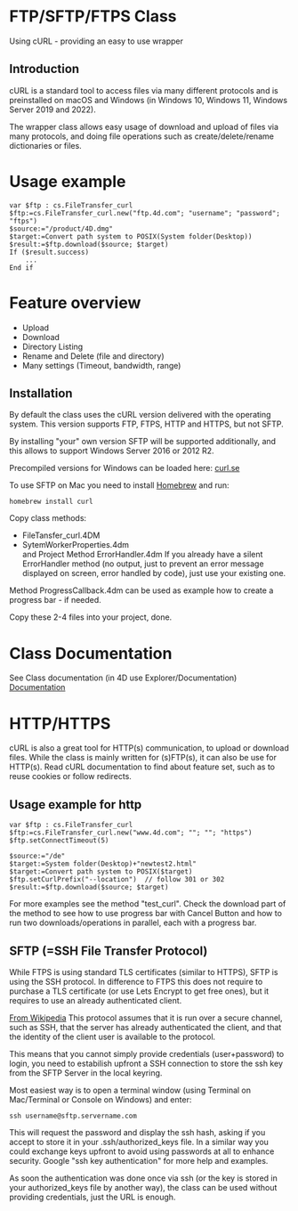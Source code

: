 # FTP/SFTP/FTPS Class
Using cURL - providing an easy to use wrapper

## Introduction
cURL is a standard tool to access files via many different protocols and is preinstalled on macOS and Windows (in Windows 10, Windows 11, Windows Server 2019 and 2022).

The wrapper class allows easy usage of download and upload of files via many protocols, and doing file operations such as create/delete/rename dictionaries or files.

# Usage example

```4D
var $ftp : cs.FileTransfer_curl
$ftp:=cs.FileTransfer_curl.new("ftp.4d.com"; "username"; "password"; "ftps")
$source:="/product/4D.dmg"
$target:=Convert path system to POSIX(System folder(Desktop))
$result:=$ftp.download($source; $target)
If ($result.success)
	...
End if
```

# Feature overview
- Upload
- Download
- Directory Listing
- Rename and Delete (file and directory)
- Many settings (Timeout, bandwidth, range)


## Installation

By default the class uses the cURL version delivered with the operating system. This version supports FTP, FTPS, HTTP and HTTPS, but not SFTP.

By installing "your" own version SFTP will be supported additionally, and this allows to support Windows Server 2016 or 2012 R2. 

Precompiled versions for Windows can be loaded here:
[curl.se](https://curl.se/download.html)

To use SFTP on Mac you need to install [Homebrew](https://brew.sh) and run:
```
homebrew install curl
```

Copy class methods:
 - FileTansfer_curl.4DM
 - SytemWorkerProperties.4dm  
and Project Method ErrorHandler.4dm
If you already have a silent ErrorHandler method (no output, just to prevent an error message displayed on screen, error handled by code), just use your existing one.

Method ProgressCallback.4dm can be used as example how to create a progress bar - if needed.

Copy these 2-4 files into your project, done.

# Class Documentation

See Class documentation (in 4D use Explorer/Documentation)
[Documentation](https://github.com/ThomasMaul/FileTransfer_Class/blob/main/Documentation/Classes/FileTransfer_curl.md)

	
# HTTP/HTTPS
cURL is also a great tool for HTTP(s) communication, to upload or download files.
While the class is mainly written for (s)FTP(s), it can also be use for HTTP(s).
Read cURL documentation to find about feature set, such as to reuse cookies or follow redirects.

## Usage example for http
```4D
var $ftp : cs.FileTransfer_curl
$ftp:=cs.FileTransfer_curl.new("www.4d.com"; ""; ""; "https")
$ftp.setConnectTimeout(5)

$source:="/de"
$target:=System folder(Desktop)+"newtest2.html"
$target:=Convert path system to POSIX($target)
$ftp.setCurlPrefix("--location")  // follow 301 or 302
$result:=$ftp.download($source; $target)
```

For more examples see the method "test_curl".
Check the download part of the method to see how to use progress bar with Cancel Button and how to run two downloads/operations in parallel, each with a progress bar.

## SFTP (=SSH File Transfer Protocol)
While FTPS is using standard TLS certificates (similar to HTTPS), SFTP is using the SSH protocol. In difference to FTPS this does not require to purchase a TLS certificate (or use Lets Encrypt to get free ones), but it requires to use an already authenticated client.

[From Wikipedia](https://en.wikipedia.org/wiki/SSH_File_Transfer_Protocol)
This protocol assumes that it is run over a secure channel, such as SSH, that the server has already authenticated the client, and that the identity of the client user is available to the protocol.

This means that you cannot simply provide credentials (user+password) to login, you need to estabilish upfront a SSH connection to store the ssh key from the SFTP Server in the local keyring.

Most easiest way is to open a terminal window (using Terminal on Mac/Terminal or Console on Windows) and enter:
```
ssh username@sftp.servername.com
```

This will request the password and display the ssh hash, asking if you accept to store it in your .ssh/authorized_keys file.
In a similar way you could exchange keys upfront to avoid using passwords at all to enhance security.
Google "ssh key authentication" for more help and examples.

As soon the authentication was done once via ssh (or the key is stored in your authorized_keys file by another way), the class can be used without providing credentials, just the URL is enough.
